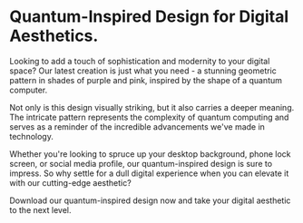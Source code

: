 <!--font:Poppins-->

# Quantum-Inspired Design for Digital Aesthetics.

Looking to add a touch of sophistication and modernity to your digital space? Our latest creation is just what you need - a stunning geometric pattern in shades of purple and pink, inspired by the shape of a quantum computer.

Not only is this design visually striking, but it also carries a deeper meaning. The intricate pattern represents the complexity of quantum computing and serves as a reminder of the incredible advancements we've made in technology.

Whether you're looking to spruce up your desktop background, phone lock screen, or social media profile, our quantum-inspired design is sure to impress. So why settle for a dull digital experience when you can elevate it with our cutting-edge aesthetic?

Download our quantum-inspired design now and take your digital aesthetic to the next level.

<!--

Write me markdown content of website with wallpaper:

"A geometric design in shades of purple and pink, inspired by the shape of a quantum computer"

The header of the page should not be copy of the text but rather a real content of the website which is using this wallpaper.


---


# Quantum-inspired Wallpaper

Decorate your desktop or mobile screen with our stunning wallpaper design inspired by the shape of a quantum computer. The geometric pattern features shades of purple and pink, adding a pop of color to your digital space.

Whether you're a science enthusiast or simply appreciate beautiful designs, this wallpaper is sure to impress. Download it now and enjoy the futuristic vibe it brings to your device. 

Don't settle for a boring background - upgrade to our quantum-inspired wallpaper today!


---


Heading should not include word "wallpaper". The website should not be about the wallpaper itself, wallpaper is just a related background, rewrite whole content.


---


# Elevate Your Digital Space with Quantum-Inspired Design

Introducing our latest addition to the digital design world - a stunning geometric pattern in shades of purple and pink, inspired by the shape of a quantum computer. 

Our quantum-inspired design is perfect for adding a touch of modern elegance to your digital space. Whether you're looking to spruce up your desktop background, phone lock screen, or social media profile, this design is sure to impress.

The intricate pattern is not only visually appealing but also carries a deeper meaning. It represents the complex nature of quantum computing and serves as a reminder of the incredible advancements we've made in technology.

So why settle for a mundane digital experience when you can elevate it with our quantum-inspired design? Download it now and enjoy the futuristic vibe it brings to your device.


---


Heading is too long, rewrite whole content.


---


# Discover the Beauty of Quantum-Inspired Design

Looking for a way to add a touch of elegance and modernity to your digital space? Look no further than our latest creation - a stunning geometric pattern inspired by the shape of a quantum computer.

Featuring shades of purple and pink, this design is perfect for sprucing up your desktop background, phone lock screen, or social media profile. But it's more than just a pretty picture - the intricate pattern represents the complexity of quantum computing and serves as a reminder of the incredible advancements we've made in technology.

So why settle for a mundane digital experience when you can elevate it with our quantum-inspired design? Download it now and discover the beauty of this cutting-edge aesthetic.


---


Heading is too long, rewrite whole content.


---


# Elevate Your Digital Aesthetic with Quantum-Inspired Design

Looking to add a touch of sophistication and modernity to your digital space? Our latest creation is just what you need - a stunning geometric pattern in shades of purple and pink, inspired by the shape of a quantum computer.

Not only is this design visually striking, but it also carries a deeper meaning. The intricate pattern represents the complexity of quantum computing and serves as a reminder of the incredible advancements we've made in technology.

Whether you're looking to spruce up your desktop background, phone lock screen, or social media profile, our quantum-inspired design is sure to impress. So why settle for a dull digital experience when you can elevate it with our cutting-edge aesthetic?

Download our quantum-inspired design now and take your digital aesthetic to the next level.


---


Write me a Google font which is best fitting for the website.

Pick from the list:
- Roboto
- Montserrat
- Alegreya
- Poppins
- IBM Plex Sans
- Inter
- Futura
- Lato
- Raleway
- Great Vibes
- Exo 2
- Orbitron
- Dancing Script
- Playfair Display
- Open Sans
- Lobster
- Barlow Condensed


Write just the font name nothing else.


---


Poppins

-->
